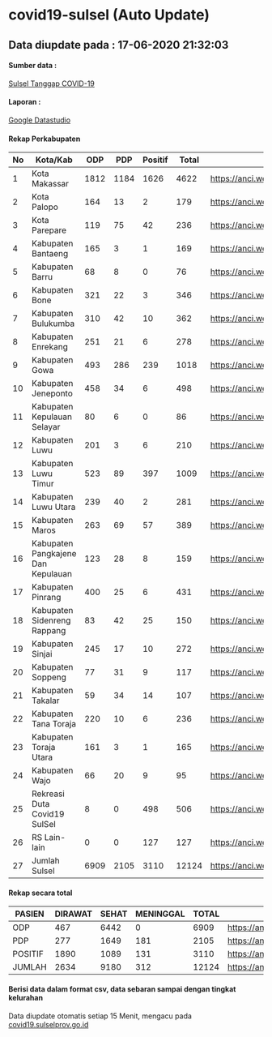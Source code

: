
# covid19-sulsel (Auto Update)

## Data diupdate pada : 17-06-2020 21:32:03

#### Sumber data :
[Sulsel Tanggap COVID-19](https://covid19.sulselprov.go.id)

#### Laporan :
[Google Datastudio](https://datastudio.google.com/s/jythWGc1j4w)

#### Rekap Perkabupaten 
|No|Kota/Kab|ODP|PDP|Positif|Total|Link|
| --- | --- | --- | --- | --- | --- | --- |
|1|Kota Makassar|1812|1184|1626|4622|https://anci.web.id/cor/kota_makassar|
|2|Kota Palopo|164|13|2|179|https://anci.web.id/cor/kota_palopo|
|3|Kota Parepare|119|75|42|236|https://anci.web.id/cor/kota_parepare|
|4|Kabupaten Bantaeng|165|3|1|169|https://anci.web.id/cor/kabupaten_bantaeng|
|5|Kabupaten Barru|68|8|0|76|https://anci.web.id/cor/kabupaten_barru|
|6|Kabupaten Bone|321|22|3|346|https://anci.web.id/cor/kabupaten_bone|
|7|Kabupaten Bulukumba|310|42|10|362|https://anci.web.id/cor/kabupaten_bulukumba|
|8|Kabupaten Enrekang|251|21|6|278|https://anci.web.id/cor/kabupaten_enrekang|
|9|Kabupaten Gowa|493|286|239|1018|https://anci.web.id/cor/kabupaten_gowa|
|10|Kabupaten Jeneponto|458|34|6|498|https://anci.web.id/cor/kabupaten_jeneponto|
|11|Kabupaten Kepulauan Selayar|80|6|0|86|https://anci.web.id/cor/kabupaten_kepulauan_selayar|
|12|Kabupaten Luwu|201|3|6|210|https://anci.web.id/cor/kabupaten_luwu|
|13|Kabupaten Luwu Timur|523|89|397|1009|https://anci.web.id/cor/kabupaten_luwu_timur|
|14|Kabupaten Luwu Utara|239|40|2|281|https://anci.web.id/cor/kabupaten_luwu_utara|
|15|Kabupaten Maros|263|69|57|389|https://anci.web.id/cor/kabupaten_maros|
|16|Kabupaten Pangkajene Dan Kepulauan|123|28|8|159|https://anci.web.id/cor/kabupaten_pangkajene_dan_kepulauan|
|17|Kabupaten Pinrang|400|25|6|431|https://anci.web.id/cor/kabupaten_pinrang|
|18|Kabupaten Sidenreng Rappang|83|42|25|150|https://anci.web.id/cor/kabupaten_sidenreng_rappang|
|19|Kabupaten Sinjai|245|17|10|272|https://anci.web.id/cor/kabupaten_sinjai|
|20|Kabupaten Soppeng|77|31|9|117|https://anci.web.id/cor/kabupaten_soppeng|
|21|Kabupaten Takalar|59|34|14|107|https://anci.web.id/cor/kabupaten_takalar|
|22|Kabupaten Tana Toraja|220|10|6|236|https://anci.web.id/cor/kabupaten_tana_toraja|
|23|Kabupaten Toraja Utara|161|3|1|165|https://anci.web.id/cor/kabupaten_toraja_utara|
|24|Kabupaten Wajo|66|20|9|95|https://anci.web.id/cor/kabupaten_wajo|
|25|Rekreasi Duta Covid19 SulSel|8|0|498|506|https://anci.web.id/cor/rekreasi_duta_covid19_sulsel|
|26|RS Lain-lain|0|0|127|127|https://anci.web.id/cor/rs_lain-lain|
|27|Jumlah Sulsel|6909|2105|3110|12124|https://anci.web.id/cor/jumlah_sulsel|

#### Rekap secara total

| PASIEN | DIRAWAT | SEHAT | MENINGGAL | TOTAL | LINK |
| ---- | -------- | ---- | ---- |  ---- | ---- |
| ODP | 467 | 6442 | 0 | 6909 | https://anci.web.id/cor/odp_detail.html |
| PDP | 277 | 1649 | 181 | 2105 | https://anci.web.id/cor/pdp_detail.html |
| POSITIF | 1890 | 1089 | 131 | 3110 | https://anci.web.id/cor/positif_detail.html |
| JUMLAH | 2634 | 9180 | 312 | 12124 | https://anci.web.id/cor/jumlah_sulsel/ |

 
#### Berisi data dalam format csv, data sebaran sampai dengan tingkat kelurahan

Data diupdate otomatis setiap 15 Menit, mengacu pada [covid19.sulselprov.go.id](https://covid19.sulselprov.go.id)

